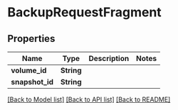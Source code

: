 # BackupRequestFragment

## Properties

Name | Type | Description | Notes
------------ | ------------- | ------------- | -------------
**volume_id** | **String** |  | 
**snapshot_id** | **String** |  | 

[[Back to Model list]](../README.md#documentation-for-models) [[Back to API list]](../README.md#documentation-for-api-endpoints) [[Back to README]](../README.md)


